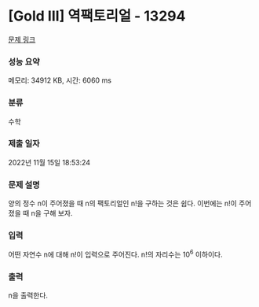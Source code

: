 # [Gold III] 역팩토리얼 - 13294 

[문제 링크](https://www.acmicpc.net/problem/13294) 

### 성능 요약

메모리: 34912 KB, 시간: 6060 ms

### 분류

수학

### 제출 일자

2022년 11월 15일 18:53:24

### 문제 설명

<p>양의 정수 n이 주어졌을 때 n의 팩토리얼인 n!을 구하는 것은 쉽다. 이번에는 n!이 주어졌을 때 n을 구해 보자.</p>

### 입력 

 <p>어떤 자연수 n에 대해 n!이 입력으로 주어진다. n!의 자리수는 10<sup>6</sup> 이하이다.</p>

### 출력 

 <p>n을 출력한다.</p>

